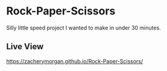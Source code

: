 # Rock-Paper-Scissors

Silly little speed project I wanted to make in under 30 minutes.

## Live View

https://zacherymorgan.github.io/Rock-Paper-Scissors/

